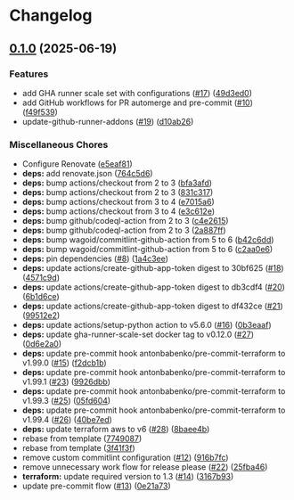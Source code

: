 # Changelog

## [0.1.0](https://github.com/opzkit/terraform-aws-k8s-addons-github-runners/compare/v0.0.1...v0.1.0) (2025-06-19)


### Features

* add GHA runner scale set with configurations ([#17](https://github.com/opzkit/terraform-aws-k8s-addons-github-runners/issues/17)) ([49d3ed0](https://github.com/opzkit/terraform-aws-k8s-addons-github-runners/commit/49d3ed0b62e392213005d3a92ff7346f7c5a5c42))
* add GitHub workflows for PR automerge and pre-commit ([#10](https://github.com/opzkit/terraform-aws-k8s-addons-github-runners/issues/10)) ([f49f539](https://github.com/opzkit/terraform-aws-k8s-addons-github-runners/commit/f49f539712a044bf427c96d5c2efcc20e4a2fdd3))
* update-github-runner-addons ([#19](https://github.com/opzkit/terraform-aws-k8s-addons-github-runners/issues/19)) ([d10ab26](https://github.com/opzkit/terraform-aws-k8s-addons-github-runners/commit/d10ab26790b7ac1717a36dee838eee675adadf36))


### Miscellaneous Chores

* Configure Renovate ([e5eaf81](https://github.com/opzkit/terraform-aws-k8s-addons-github-runners/commit/e5eaf814d9657a4040caf350a8bd6471a547c240))
* **deps:** add renovate.json ([764c5d6](https://github.com/opzkit/terraform-aws-k8s-addons-github-runners/commit/764c5d661278873dcbf1aa4bf6a1484eb3a851db))
* **deps:** bump actions/checkout from 2 to 3 ([bfa3afd](https://github.com/opzkit/terraform-aws-k8s-addons-github-runners/commit/bfa3afdcef8b5bdbdf93ce99e8af63feea251ac2))
* **deps:** bump actions/checkout from 2 to 3 ([831c317](https://github.com/opzkit/terraform-aws-k8s-addons-github-runners/commit/831c3174abea78093a2b9917afcea3d4d97cba18))
* **deps:** bump actions/checkout from 3 to 4 ([e7015a6](https://github.com/opzkit/terraform-aws-k8s-addons-github-runners/commit/e7015a62b57ccfbc3c028cab844e97c9ea446856))
* **deps:** bump actions/checkout from 3 to 4 ([e3c612e](https://github.com/opzkit/terraform-aws-k8s-addons-github-runners/commit/e3c612ee5315eaffab8166b5fd712406b64e3b67))
* **deps:** bump github/codeql-action from 2 to 3 ([c4e2615](https://github.com/opzkit/terraform-aws-k8s-addons-github-runners/commit/c4e261527cdfdb60e7ab064767999d494b1cf7dc))
* **deps:** bump github/codeql-action from 2 to 3 ([2a887ff](https://github.com/opzkit/terraform-aws-k8s-addons-github-runners/commit/2a887ffc993db36f873a8dce16f1008dcb649cfb))
* **deps:** bump wagoid/commitlint-github-action from 5 to 6 ([b42c6dd](https://github.com/opzkit/terraform-aws-k8s-addons-github-runners/commit/b42c6dd388324fe083fde7a45dd8186a8c7344ed))
* **deps:** bump wagoid/commitlint-github-action from 5 to 6 ([c2aa0e6](https://github.com/opzkit/terraform-aws-k8s-addons-github-runners/commit/c2aa0e67979f05671d207fdc181a75d57443b624))
* **deps:** pin dependencies ([#8](https://github.com/opzkit/terraform-aws-k8s-addons-github-runners/issues/8)) ([1a4c3ee](https://github.com/opzkit/terraform-aws-k8s-addons-github-runners/commit/1a4c3eebae2d62f8f88f1b51da2724a41734b375))
* **deps:** update actions/create-github-app-token digest to 30bf625 ([#18](https://github.com/opzkit/terraform-aws-k8s-addons-github-runners/issues/18)) ([4571c9d](https://github.com/opzkit/terraform-aws-k8s-addons-github-runners/commit/4571c9dac4dc7a627a54930357c7c53f4c9c9ecc))
* **deps:** update actions/create-github-app-token digest to db3cdf4 ([#20](https://github.com/opzkit/terraform-aws-k8s-addons-github-runners/issues/20)) ([6b1d6ce](https://github.com/opzkit/terraform-aws-k8s-addons-github-runners/commit/6b1d6ce2cc0460cd194751d47ec65c7219bcc40e))
* **deps:** update actions/create-github-app-token digest to df432ce ([#21](https://github.com/opzkit/terraform-aws-k8s-addons-github-runners/issues/21)) ([99512e2](https://github.com/opzkit/terraform-aws-k8s-addons-github-runners/commit/99512e21218ea4feafa8a2754168c02a8b0fde6c))
* **deps:** update actions/setup-python action to v5.6.0 ([#16](https://github.com/opzkit/terraform-aws-k8s-addons-github-runners/issues/16)) ([0b3eaaf](https://github.com/opzkit/terraform-aws-k8s-addons-github-runners/commit/0b3eaaf857bcd4bbeb3bb701cfdbbd988626b83f))
* **deps:** update gha-runner-scale-set docker tag to v0.12.0 ([#27](https://github.com/opzkit/terraform-aws-k8s-addons-github-runners/issues/27)) ([0d6e2a0](https://github.com/opzkit/terraform-aws-k8s-addons-github-runners/commit/0d6e2a0e56b9085de36d30d818178a78e0e97471))
* **deps:** update pre-commit hook antonbabenko/pre-commit-terraform to v1.99.0 ([#15](https://github.com/opzkit/terraform-aws-k8s-addons-github-runners/issues/15)) ([f2dcb1b](https://github.com/opzkit/terraform-aws-k8s-addons-github-runners/commit/f2dcb1b7bfbfc3cc864b3cd604b15f8e0b74a2ba))
* **deps:** update pre-commit hook antonbabenko/pre-commit-terraform to v1.99.1 ([#23](https://github.com/opzkit/terraform-aws-k8s-addons-github-runners/issues/23)) ([9926dbb](https://github.com/opzkit/terraform-aws-k8s-addons-github-runners/commit/9926dbb466c0e08ecf1698d8195f03e00b683170))
* **deps:** update pre-commit hook antonbabenko/pre-commit-terraform to v1.99.3 ([#25](https://github.com/opzkit/terraform-aws-k8s-addons-github-runners/issues/25)) ([05fd604](https://github.com/opzkit/terraform-aws-k8s-addons-github-runners/commit/05fd6044fd3e0df0110e212ef11a48affaa54a7f))
* **deps:** update pre-commit hook antonbabenko/pre-commit-terraform to v1.99.4 ([#26](https://github.com/opzkit/terraform-aws-k8s-addons-github-runners/issues/26)) ([40be7ed](https://github.com/opzkit/terraform-aws-k8s-addons-github-runners/commit/40be7ede841247da7945c2c77780c32c3e08720e))
* **deps:** update terraform aws to v6 ([#28](https://github.com/opzkit/terraform-aws-k8s-addons-github-runners/issues/28)) ([8baee4b](https://github.com/opzkit/terraform-aws-k8s-addons-github-runners/commit/8baee4ba2107777674e289d6f08e24f11fb2f7fb))
* rebase from template ([7749087](https://github.com/opzkit/terraform-aws-k8s-addons-github-runners/commit/7749087371ee0b96e6dadd3ef26da1778c715d96))
* rebase from template ([3f41f3f](https://github.com/opzkit/terraform-aws-k8s-addons-github-runners/commit/3f41f3f7073781dccd24ed400343e9a0a1694401))
* remove custom commitlint configuration ([#12](https://github.com/opzkit/terraform-aws-k8s-addons-github-runners/issues/12)) ([916b7fc](https://github.com/opzkit/terraform-aws-k8s-addons-github-runners/commit/916b7fc30c055b086acda3900025c49e907e6c25))
* remove unnecessary work flow for release please ([#22](https://github.com/opzkit/terraform-aws-k8s-addons-github-runners/issues/22)) ([25fba46](https://github.com/opzkit/terraform-aws-k8s-addons-github-runners/commit/25fba46e349f7b717db8abae07cc62e934aaee45))
* **terraform:** update required version to 1.3 ([#14](https://github.com/opzkit/terraform-aws-k8s-addons-github-runners/issues/14)) ([3167b93](https://github.com/opzkit/terraform-aws-k8s-addons-github-runners/commit/3167b9379ff18d054bc406cd3af0056eaa8ea4d5))
* update pre-commit flow ([#13](https://github.com/opzkit/terraform-aws-k8s-addons-github-runners/issues/13)) ([0e21a73](https://github.com/opzkit/terraform-aws-k8s-addons-github-runners/commit/0e21a735e7b9da9eb699e7dfacd102fdef32a38e))
